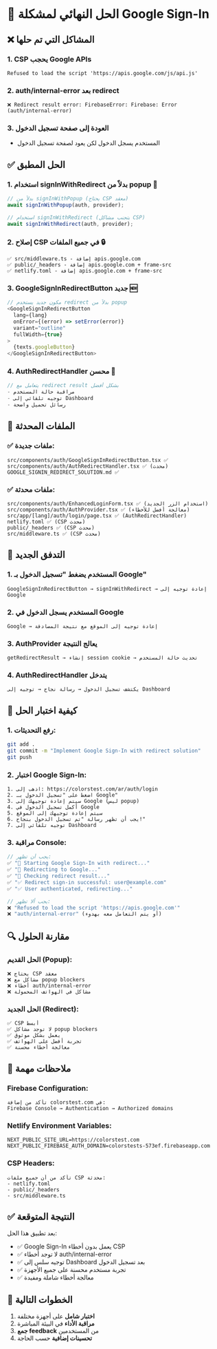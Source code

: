# 🔄 الحل النهائي لمشكلة Google Sign-In

## ❌ المشاكل التي تم حلها

### 1. **CSP يحجب Google APIs**
```
Refused to load the script 'https://apis.google.com/js/api.js'
```

### 2. **auth/internal-error بعد redirect**
```
❌ Redirect result error: FirebaseError: Firebase: Error (auth/internal-error)
```

### 3. **العودة إلى صفحة تسجيل الدخول**
- المستخدم يسجل الدخول لكن يعود لصفحة تسجيل الدخول

## ✅ الحل المطبق

### 1. **استخدام signInWithRedirect بدلاً من popup** 🔄
```typescript
// بدلاً من signInWithPopup (يحتاج CSP معقد)
await signInWithPopup(auth, provider);

// استخدام signInWithRedirect (يتجنب مشاكل CSP)
await signInWithRedirect(auth, provider);
```

### 2. **إصلاح CSP في جميع الملفات** 🔒
```
✅ src/middleware.ts - إضافة apis.google.com
✅ public/_headers - إضافة apis.google.com + frame-src
✅ netlify.toml - إضافة apis.google.com + frame-src
```

### 3. **GoogleSignInRedirectButton جديد** 🆕
```typescript
// مكون جديد يستخدم redirect بدلاً من popup
<GoogleSignInRedirectButton
  lang={lang}
  onError={(error) => setError(error)}
  variant="outline"
  fullWidth={true}
>
  {texts.googleButton}
</GoogleSignInRedirectButton>
```

### 4. **AuthRedirectHandler محسن** 🎯
```typescript
// يتعامل مع redirect result بشكل أفضل
- مراقبة حالة المستخدم
- توجيه تلقائي إلى Dashboard
- رسائل تحميل واضحة
```

## 📁 الملفات المحدثة

### ✅ **ملفات جديدة:**
```
src/components/auth/GoogleSignInRedirectButton.tsx ✅
src/components/auth/AuthRedirectHandler.tsx ✅ (محدث)
GOOGLE_SIGNIN_REDIRECT_SOLUTION.md ✅
```

### ✅ **ملفات محدثة:**
```
src/components/auth/EnhancedLoginForm.tsx ✅ (استخدام الزر الجديد)
src/components/auth/AuthProvider.tsx ✅ (معالجة أفضل للأخطاء)
src/app/[lang]/auth/login/page.tsx ✅ (AuthRedirectHandler)
netlify.toml ✅ (CSP محدث)
public/_headers ✅ (CSP محدث)
src/middleware.ts ✅ (CSP محدث)
```

## 🎯 التدفق الجديد

### 1. **المستخدم يضغط "تسجيل الدخول بـ Google"**
```
GoogleSignInRedirectButton → signInWithRedirect → إعادة توجيه إلى Google
```

### 2. **المستخدم يسجل الدخول في Google**
```
Google → إعادة توجيه إلى الموقع مع نتيجة المصادقة
```

### 3. **AuthProvider يعالج النتيجة**
```
getRedirectResult → إنشاء session cookie → تحديث حالة المستخدم
```

### 4. **AuthRedirectHandler يتدخل**
```
يكتشف تسجيل الدخول → رسالة نجاح → توجيه إلى Dashboard
```

## 🧪 كيفية اختبار الحل

### 1. **رفع التحديثات:**
```bash
git add .
git commit -m "Implement Google Sign-In with redirect solution"
git push
```

### 2. **اختبار Google Sign-In:**
```
1. اذهب إلى: https://colorstest.com/ar/auth/login
2. اضغط على "تسجيل الدخول بـ Google"
3. سيتم إعادة توجيهك إلى Google (ليس popup)
4. أكمل تسجيل الدخول في Google
5. سيتم إعادة توجيهك إلى الموقع
6. يجب أن تظهر رسالة "تم تسجيل الدخول بنجاح!"
7. توجيه تلقائي إلى Dashboard
```

### 3. **مراقبة Console:**
```javascript
// يجب أن تظهر:
✅ "🔄 Starting Google Sign-In with redirect..."
✅ "🔄 Redirecting to Google..."
✅ "🔄 Checking redirect result..."
✅ "✅ Redirect sign-in successful: user@example.com"
✅ "✅ User authenticated, redirecting..."

// يجب ألا تظهر:
❌ "Refused to load the script 'https://apis.google.com'"
❌ "auth/internal-error" (أو يتم التعامل معه بهدوء)
```

## 🔍 مقارنة الحلول

### **الحل القديم (Popup):**
```
❌ يحتاج CSP معقد
❌ مشاكل مع popup blockers
❌ أخطاء auth/internal-error
❌ مشاكل في الهواتف المحمولة
```

### **الحل الجديد (Redirect):**
```
✅ CSP أبسط
✅ لا توجد مشاكل popup blockers
✅ يعمل بشكل موثوق
✅ تجربة أفضل على الهواتف
✅ معالجة أخطاء محسنة
```

## 🚨 ملاحظات مهمة

### **Firebase Configuration:**
```
تأكد من إضافة colorstest.com في:
Firebase Console → Authentication → Authorized domains
```

### **Netlify Environment Variables:**
```
NEXT_PUBLIC_SITE_URL=https://colorstest.com
NEXT_PUBLIC_FIREBASE_AUTH_DOMAIN=colorstests-573ef.firebaseapp.com
```

### **CSP Headers:**
```
تأكد من أن جميع ملفات CSP محدثة:
- netlify.toml
- public/_headers  
- src/middleware.ts
```

## ✅ النتيجة المتوقعة

بعد تطبيق هذا الحل:
- ✅ Google Sign-In يعمل بدون أخطاء CSP
- ✅ لا توجد أخطاء auth/internal-error
- ✅ توجيه سلس إلى Dashboard بعد تسجيل الدخول
- ✅ تجربة مستخدم محسنة على جميع الأجهزة
- ✅ معالجة أخطاء شاملة ومفيدة

## 🎯 الخطوات التالية

1. **اختبار شامل** على أجهزة مختلفة
2. **مراقبة الأداء** في البيئة المباشرة
3. **جمع feedback** من المستخدمين
4. **تحسينات إضافية** حسب الحاجة
